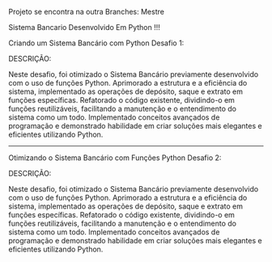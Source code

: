 Projeto se encontra na outra Branches: Mestre

Sistema Bancario Desenvolvido Em Python  !!!


Criando um Sistema Bancário com Python
Desafio 1:

DESCRIÇÃO:

Neste desafio, foi otimizado o Sistema Bancário previamente desenvolvido com o uso de funções Python. 
Aprimorado a estrutura e a eficiência do sistema, implementado as operações de depósito, saque e extrato em funções específicas. 
Refatorado o código existente, dividindo-o em funções reutilizáveis, facilitando a manutenção e o entendimento do sistema como um todo. 
Implementado conceitos avançados de programação e demonstrado habilidade em criar soluções mais elegantes e eficientes utilizando Python.


---------------------------------------

Otimizando o Sistema Bancário com Funções Python
Desafio 2:

DESCRIÇÃO:

Neste desafio, foi otimizado o Sistema Bancário previamente desenvolvido com o uso de funções Python. 
Aprimorado a estrutura e a eficiência do sistema, implementado as operações de depósito, saque e extrato em funções específicas. 
Refatorado o código existente, dividindo-o em funções reutilizáveis, facilitando a manutenção e o entendimento do sistema como um todo. 
Implementado conceitos avançados de programação e demonstrado habilidade em criar soluções mais elegantes e eficientes utilizando Python.
